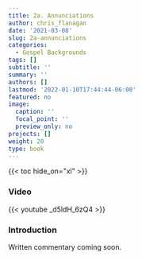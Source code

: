 ```yaml
---
title: 2a. Annunciations
author: chris_flanagan
date: '2021-03-08'
slug: 2a-annunciations
categories:
  - Gospel Backgrounds
tags: []
subtitle: ''
summary: ''
authors: []
lastmod: '2022-01-10T17:44:44-06:00'
featured: no
image:
  caption: ''
  focal_point: ''
  preview_only: no
projects: []
weight: 20
type: book
---
```


{{< toc hide_on="xl" >}}

### Video

{{< youtube _d5ldH_6zQ4 >}}



### Introduction 

Written commentary coming soon.
